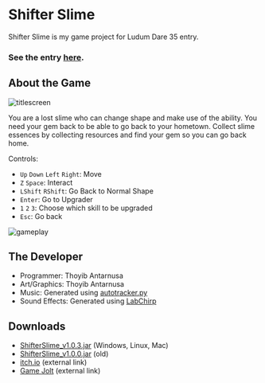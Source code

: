 # Shifter Slime
Shifter Slime is my game project for Ludum Dare 35 entry.

### See the entry [here](http://ludumdare.com/compo/ludum-dare-35/?action=preview&uid=92485).

## About the Game
![titlescreen](http://ludumdare.com/compo/wp-content/compo2//542293/92485-shot0-1461028003.jpg-eq-900-500.jpg)

You are a lost slime who can change shape and make use of the ability. You need your gem back to be able to go back to your hometown. Collect slime essences by collecting resources and find your gem so you can go back home. 

Controls: 
- `Up` `Down` `Left` `Right`: Move 
- `Z` `Space`: Interact 
- `LShift` `RShift`: Go Back to Normal Shape 
- `Enter`: Go to Upgrader 
- `1` `2` `3`:  Choose which skill to be upgraded 
- `Esc`: Go back 

![gameplay](http://ludumdare.com/compo/wp-content/compo2//542293/92485-shot1-1461028742.png-eq-900-500.jpg)

## The Developer
- Programmer: Thoyib Antarnusa 
- Art/Graphics: Thoyib Antarnusa 
- Music: Generated using [autotracker.py](https://github.com/wibblymat/ld24/blob/master/autotracker.py)
- Sound Effects: Generated using [LabChirp](http://labbed.net/software.php?id=labchirp)

## Downloads
- [ShifterSlime_v1.0.3.jar](https://www.dropbox.com/s/aa1kr768c51lct9/ShifterSlime_v1.0.3.jar?dl=1) (Windows, Linux, Mac)
- [ShifterSlime_v1.0.0.jar](https://www.dropbox.com/s/gso41hynwjstf9z/ShifterSlime.jar?dl=1) (old)
- [itch.io](https://tybantarnusa.itch.io/shifter-slime) (external link)
- [Game Jolt](http://gamejolt.com/games/shifter-slime/142023) (external link)

